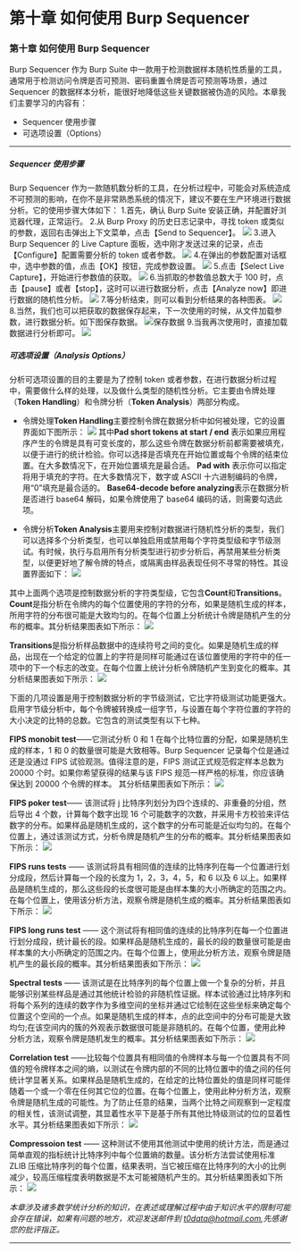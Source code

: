 # 第十章 如何使用 Burp Sequencer

### 第十章 如何使用 Burp Sequencer

Burp Sequencer 作为 Burp Suite 中一款用于检测数据样本随机性质量的工具，通常用于检测访问令牌是否可预测、密码重置令牌是否可预测等场景，通过 Sequencer 的数据样本分析，能很好地降低这些关键数据被伪造的风险。本章我们主要学习的内容有：

*   Sequencer 使用步骤
*   可选项设置（Options）

* * *

##### Sequencer 使用步骤

Burp Sequencer 作为一款随机数分析的工具，在分析过程中，可能会对系统造成不可预测的影响，在你不是非常熟悉系统的情况下，建议不要在生产环境进行数据分析。它的使用步骤大体如下： 1.首先，确认 Burp Suite 安装正确，并配置好浏览器代理，正常运行。 2.从 Burp Proxy 的历史日志记录中，寻找 token 或类似的参数，返回右击弹出上下文菜单，点击【Send to Sequencer】。 ![](img/10_01.png) 3.进入 Burp Sequencer 的 Live Capture 面板，选中刚才发送过来的记录，点击【Configure】配置需要分析的 token 或者参数。 ![](img/10_02.png) 4.在弹出的参数配置对话框中，选中参数的值，点击【OK】按钮，完成参数设置。 ![](img/10_03.png) 5.点击【Select Live Capture】，开始进行参数值的获取。 ![](img/10_04.png) 6.当抓取的参数值总数大于 100 时，点击【pause】或者【stop】，这时可以进行数据分析，点击【Analyze now】即进行数据的随机性分析。 ![](img/10_05.png) 7.等分析结束，则可以看到分析结果的各种图表。 ![](img/10_06.png) 8.当然，我们也可以把获取的数据保存起来，下一次使用的时候，从文件加载参数，进行数据分析。如下图保存数据。 ![保存数据](img/10_07.png) 9.当我再次使用时，直接加载数据进行分析即可。 ![](img/10_08.png)

##### 可选项设置（Analysis Options）

分析可选项设置的目的主要是为了控制 token 或者参数，在进行数据分析过程中，需要做什么样的处理，以及做什么类型的随机性分析。它主要由令牌处理（**Token Handling**）和令牌分析（**Token Analysis**）两部分构成。

*   令牌处理**Token Handling**主要控制令牌在数据分析中如何被处理，它的设置界面如下图所示： ![](img/10_09.png) 其中**Pad short tokens at start / end** 表示如果应用程序产生的令牌是具有可变长度的，那么这些令牌在数据分析前都需要被填充，以便于进行的统计检验。你可以选择是否填充在开始位置或每个令牌的结束位置。在大多数情况下，在开始位置填充是最合适。 **Pad with** 表示你可以指定将用于填充的字符。在大多数情况下，数字或 ASCII 十六进制编码的令牌，用“0”填充是最合适的。 **Base64-decode before analyzing**表示在数据分析是否进行 base64 解码，如果令牌使用了 base64 编码的话，则需要勾选此项。

*   令牌分析**Token Analysis**主要用来控制对数据进行随机性分析的类型，我们可以选择多个分析类型，也可以单独启用或禁用每个字符类型级和字节级测试。有时候，执行与启用所有分析类型进行初步分析后，再禁用某些分析类型，以便更好地了解令牌的特点，或隔离由样品表现任何不寻常的特性。其设置界面如下： ![](img/10_10.png)

其中上面两个选项是控制数据分析的字符类型级，它包含**Count**和**Transitions**。 **Count**是指分析在令牌内的每个位置使用的字符的分布，如果是随机生成的样本，所用字符的分布很可能是大致均匀的。在每个位置上分析统计令牌是随机产生的分布的概率。其分析结果图表如下所示： ![](img/10_18.png)

**Transitions**是指分析样品数据中的连续符号之间的变化。如果是随机生成的样品，出现在一个给定的位置上的字符是同样可能通过在该位置使用的字符中的任一项中的下一个标志的改变。在每个位置上统计分析令牌随机产生到变化的概率。其分析结果图表如下所示： ![](img/10_19.png)

下面的几项设置是用于控制数据分析的字节级测试，它比字符级测试功能更强大。启用字节级分析中，每个令牌被转换成一组字节，与设置在每个字符位置的字符的大小决定的比特的总数。它包含的测试类型有以下七种。

**FIPS monobit test**——它测试分析 0 和 1 在每个比特位置的分配，如果是随机生成的样本，1 和 0 的数量很可能是大致相等。Burp Sequencer 记录每个位是通过还是没通过 FIPS 试验观测。值得注意的是，FIPS 测试正式规范假定样本总数为 20000 个时。如果你希望获得的结果与该 FIPS 规范一样严格的标准，你应该确保达到 20000 个令牌的样本。 其分析结果图表如下所示： ![](img/10_11.png)

**FIPS poker test**—— 该测试将 j 比特序列划分为四个连续的、非重叠的分组，然后导出 4 个数，计算每个数字出现 16 个可能数字的次数，并采用卡方校验来评估数字的分布。如果样品是随机生成的，这个数字的分布可能是近似均匀的。在每个位置上，通过该测试方式，分析令牌是随机产生的分布的概率。其分析结果图表如下所示： ![](img/10_12.png)

**FIPS runs tests** —— 该测试将具有相同值的连续的比特序列在每一个位置进行划分成段，然后计算每一个段的长度为 1，2，3，4，5，和 6 以及 6 以上。如果样品是随机生成的，那么这些段的长度很可能是由样本集的大小所确定的范围之内。在每个位置上，使用该分析方法，观察令牌是随机生成的概率。其分析结果图表如下所示： ![](img/10_13.png)

**FIPS long runs test** —— 这个测试将有相同值的连续的比特序列在每一个位置进行划分成段，统计最长的段。如果样品是随机生成的，最长的段的数量很可能是由样本集的大小所确定的范围之内。在每个位置上，使用此分析方法，观察令牌是随机产生的最长段的概率。其分析结果图表如下所示： ![](img/10_14.png)

**Spectral tests** —— 该测试是在比特序列的每个位置上做一个复杂的分析，并且能够识别某些样品是通过其他统计检验的非随机性证据。样本试验通过比特序列和将每个系列的连续的数字作为多维空间的坐标并通过它绘制在这些坐标来确定每个位置这个空间的一个点。如果是随机生成的样本，点的此空间中的分布可能是大致均匀;在该空间内的簇的外观表示数据很可能是非随机的。在每个位置，使用此种分析方法，观察令牌是随机发生的概率。其分析结果图表如下所示： ![](img/10_15.png)

**Correlation test** ——比较每个位置具有相同值的令牌样本与每一个位置具有不同值的短令牌样本之间的熵，以测试在令牌内部的不同的比特位置中的值之间的任何统计学显著关系。如果样品是随机生成的，在给定的比特位置处的值是同样可能伴随着一个或一个零在任何其它位的位置。在每个位置上，使用此种分析方法，观察令牌是随机生成的可能性。为了防止任意的结果，当两个比特之间观察到一定程度的相关性，该测试调整，其显着性水平下是基于所有其他比特级测试的位的显着性水平。其分析结果图表如下所示： ![](img/10_16.png)

**Compressoion test** —— 这种测试不使用其他测试中使用的统计方法，而是通过简单直观的指标统计比特序列中每个位置熵的数量。该分析方法尝试使用标准 ZLIB 压缩比特序列的每个位置，结果表明，当它被压缩在比特序列的大小的比例减少，较高压缩程度表明数据是不太可能被随机产生的。其分析结果图表如下所示： ![](img/10_17.png)

*本章涉及诸多数学统计分析的知识，在表述或理解过程中由于知识水平的限制可能会存在错误，如果有问题的地方，欢迎发送邮件到 t0data@hotmail.com,先感谢您的批评指正。*

* * *